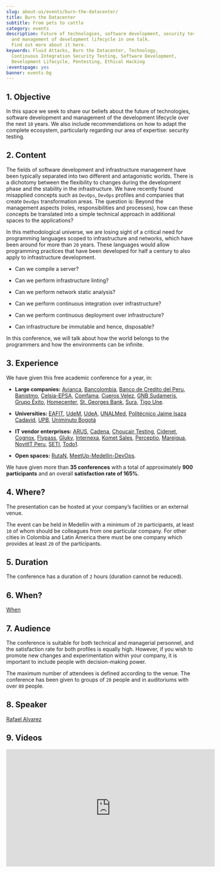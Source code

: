 ```yaml
---
slug: about-us/events/burn-the-datacenter/
title: Burn the Datacenter
subtitle: From pets to cattle
category: events
description: Future of technologies, software development, security testing
  and management of development lifecycle in one talk.
  Find out more about it here.
keywords: Fluid Attacks, Burn the Datacenter, Technology,
  Continuous Integration Security Testing, Software Development,
  Development Lifecycle, Pentesting, Ethical Hacking
:eventspage: yes
banner: events-bg
---
```


## 1\. Objective

In this space we seek to share our beliefs about the future of
technologies, software development and management of the development
lifecycle over the next `10` years. We also include recommendations on
how to adapt the complete ecosystem, particularly regarding our area of
expertise: security testing.

## 2\. Content

The fields of software development and infrastructure management have
been typically separated into two different and antagonistic worlds.
There is a dichotomy between the flexibility to changes during the
development phase and the stability in the infrastructure. We have
recently found misapplied concepts such as `DevOps`, `DevOps` profiles
and companies that create `DevOps` transformation areas. The question
is: Beyond the management aspects (roles, responsibilities and
processes), how can these concepts be translated into a simple technical
approach in additional spaces to the applications?

In this methodological universe, we are losing sight of a critical need
for programming languages scoped to infrastructure and networks, which
have been around for more than `20` years. These languages would allow
programming practices that have been developed for half a century to
also apply to infrastructure development.

- Can we compile a server?

- Can we perform infrastructure linting?

- Can we perform network static analysis?

- Can we perform continuous integration over infrastructure?

- Can we perform continuous deployment over infrastructure?

- Can infrastructure be immutable and hence, disposable?

In this conference, we will talk about how the world belongs to the
programmers and how the environments can be infinite.

## 3\. Experience

We have given this free academic conference for a year, in:

- **Large companies:** [Avianca](https://www.avianca.com/co/es/),
  [Bancolombia](https://www.grupobancolombia.com/wps/portal/personas),
  [Banco de Credito del Peru](https://www.bcp.com.bo/),
  [Banistmo](https://www.banistmo.com/),
  [Celsia-EPSA](http://www.celsia.com/),
  [Comfama](https://www.comfama.com/webinicio/default.asp), [Cueros
  Velez](https://www.velez.com.co/), [GNB
  Sudameris](https://www.gnbsudameris.com.co/), [Grupo
  Éxito](https://www.grupoexito.com.co/es/),
  [Homecenter](http://www.homecenter.com.co/homecenter-co/), [St.
  Georges Bank](https://www.stgeorgesbank.com/),
  [Sura](https://www.segurossura.com.co/Paginas/default.aspx), [Tigo
  Une](https://www.tigoune.com.co/).

- **Universities:** [EAFIT](http://www.eafit.edu.co/),
  [UdeM](https://www.udem.edu.co/), [UdeA](https://www.udea.edu.co/),
  [UNALMed](https://medellin.unal.edu.co/), [Politécnico Jaime Isaza
  Cadavid](http://www.politecnicojic.edu.co/),
  [UPB](https://www.upb.edu.co/es/home), [Uniminuto
  Bogotá](http://www.uniminuto.edu/)

- **IT vendor enterprises:** [ARUS](https://www.arus.com.co/),
  [Cadena](https://www.cadena.com.co/), [Choucair
  Testing](https://www.choucairtesting.com/),
  [Cidenet](https://cidenet.com.co/),
  [Cognox](http://www.cognox.com/), [Flypass](http://flypass.com.co/),
  [Gluky](http://gluky.com/),
  [Internexa](http://www.internexa.com/Paginas/Home.aspx), [Komet
  Sales](https://www.kometsales.com/),
  [Perceptio](http://perceptio.co/),
  [Mareigua](http://www.mareigua.com/), [NovitIT
  Peru](http://novit.pe/), [SETI](https://seti.com.co/),
  [Todo1](https://www.todo1services.com/).

- **Open spaces:** [RutaN](https://www.rutanmedellin.org/es/),
  [MeetUp-Medellin-DevOps](https://www.meetup.com/es/mde-devops).

We have given more than **35 conferences** with a total of approximately
**900 participants** and an overall **satisfaction rate of 165%**.

## 4\. Where?

The presentation can be hosted at your company’s facilities or an
external venue.

The event can be held in Medellín with a minimum of `20` participants,
at least `10` of whom should be colleagues from one particular company.
For other cities in Colombia and Latin America there must be one company
which provides at least `20` of the participants.

## 5\. Duration

The conference has a duration of `2` hours (duration cannot be reduced).

## 6\. When?

[When](../#when)

## 7\. Audience

The conference is suitable for both technical and managerial personnel,
and the satisfaction rate for both profiles is equally high. However, if
you wish to promote new changes and experimentation within your company,
it is important to include people with decision-making power.

The maximum number of attendees is defined according to the venue. The
conference has been given to groups of `20` people and in auditoriums
with over `80` people.

## 8\. Speaker

[Rafael Alvarez](../../people/ralvarez/)

## 9\. Videos

<iframe
  width="560"
  height="315"
  src="https://www.youtube.com/embed/qKsz-nvgMrU"
  frameborder="0"
  allowfullscreen
>
</iframe>
